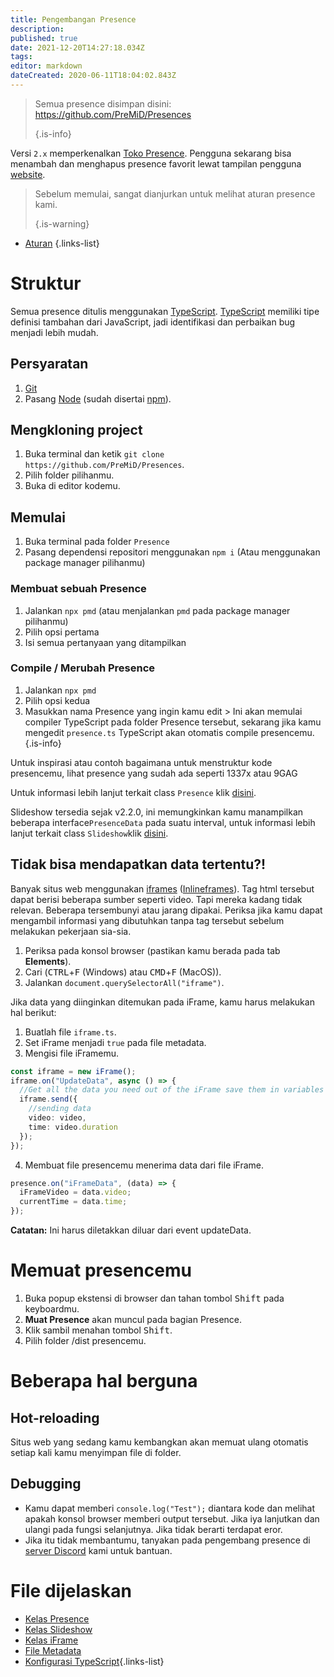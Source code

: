 ```yaml
---
title: Pengembangan Presence
description:
published: true
date: 2021-12-20T14:27:18.034Z
tags:
editor: markdown
dateCreated: 2020-06-11T18:04:02.843Z
---
```


> Semua presence disimpan disini: https://github.com/PreMiD/Presences 
> 
> {.is-info}

Versi `2.x` memperkenalkan [Toko Presence](https://premid.app/store). Pengguna sekarang bisa menambah dan menghapus presence favorit lewat tampilan pengguna [website](https://premid.app/).

> Sebelum memulai, sangat dianjurkan untuk melihat aturan presence kami. 
> 
> {.is-warning}

- [Aturan](https://docs.premid.app/dev/presence/guidelines)
{.links-list}

# Struktur

Semua presence ditulis menggunakan [TypeScript](https://www.typescriptlang.org/). [TypeScript](https://www.typescriptlang.org/) memiliki tipe definisi tambahan dari JavaScript, jadi identifikasi dan perbaikan bug menjadi lebih mudah.

## Persyaratan

1. [Git](https://git-scm.com/)
2. Pasang [Node](https://nodejs.org/en/) (sudah disertai [npm](https://www.npmjs.com/)).

## Mengkloning project

1. Buka terminal dan ketik `git clone https://github.com/PreMiD/Presences`.
2. Pilih folder pilihanmu.
3. Buka di editor kodemu.

## Memulai

1. Buka terminal pada folder `Presence`
2. Pasang dependensi repositori menggunakan `npm i` (Atau menggunakan package manager pilihanmu)

### Membuat sebuah Presence
1. Jalankan `npx pmd` (atau menjalankan `pmd` pada package manager pilihanmu)
2. Pilih opsi pertama
3. Isi semua pertanyaan yang ditampilkan

### Compile / Merubah Presence
1. Jalankan `npx pmd`
2. Pilih opsi kedua
3. Masukkan nama Presence yang ingin kamu edit > Ini akan memulai compiler TypeScript pada folder Presence tersebut, sekarang jika kamu mengedit `presence.ts` TypeScript akan otomatis compile presencemu.
{.is-info}

Untuk inspirasi atau contoh bagaimana untuk menstruktur kode presencemu, lihat presence yang sudah ada seperti 1337x atau 9GAG

Untuk informasi lebih lanjut terkait class `Presence` klik [disini](/dev/presence/class).

Slideshow tersedia sejak v2.2.0, ini memungkinkan kamu manampilkan beberapa interface`PresenceData` pada suatu interval, untuk informasi lebih lanjut terkait class `Slideshow`klik [disini](/dev/presence/slideshow).

## Tidak bisa mendapatkan data tertentu?!

Banyak situs web menggunakan [iframes](https://developer.mozilla.org/en-US/docs/Web/HTML/Element/iframe) ([Inlineframes](https://en.wikipedia.org/wiki/HTML_element#Frames)). Tag html tersebut dapat berisi beberapa sumber seperti video. Tapi mereka kadang tidak relevan. Beberapa tersembunyi atau jarang dipakai. Periksa jika kamu dapat mengambil informasi yang dibutuhkan tanpa tag tersebut sebelum melakukan pekerjaan sia-sia.

1. Periksa pada konsol browser (pastikan kamu berada pada tab **Elements**).
2. Cari (<kbd>CTRL</kbd>+<kbd>F</kbd> (Windows) atau <kbd>CMD</kbd>+<kbd>F</kbd> (MacOS)).
3. Jalankan `document.querySelectorAll("iframe")`.

Jika data yang diinginkan ditemukan pada iFrame, kamu harus melakukan hal berikut:

1. Buatlah file `iframe.ts`.
2. Set iFrame menjadi `true` pada file metadata.
3. Mengisi file iFramemu.

```ts
const iframe = new iFrame();
iframe.on("UpdateData", async () => {
  //Get all the data you need out of the iFrame save them in variables and then send them using iframe.send
  iframe.send({
    //sending data
    video: video,
    time: video.duration
  });
});
```

4. Membuat file presencemu menerima data dari file iFrame.

```ts
presence.on("iFrameData", (data) => {
  iFrameVideo = data.video;
  currentTime = data.time;
});
```

**Catatan:** Ini harus diletakkan diluar dari event updateData.

# Memuat presencemu

1. Buka popup ekstensi di browser dan tahan tombol <kbd>Shift</kbd> pada keyboardmu.
2. **Muat Presence** akan muncul pada bagian Presence.
3. Klik sambil menahan tombol <kbd>Shift</kbd>.
4. Pilih folder /dist presencemu.

# Beberapa hal berguna

## Hot-reloading

Situs web yang sedang kamu kembangkan akan memuat ulang otomatis setiap kali kamu menyimpan file di folder.

## Debugging

- Kamu dapat memberi `console.log("Test");` diantara kode dan melihat apakah konsol browser memberi output tersebut. Jika iya lanjutkan dan ulangi pada fungsi selanjutnya. Jika tidak berarti terdapat eror.
- Jika itu tidak membantumu, tanyakan pada pengembang presence di [server Discord](https://discord.premid.app/) kami untuk bantuan.

# File dijelaskan

- [Kelas Presence](/dev/presence/class)
- [Kelas Slideshow](/dev/presence/slideshow)
- [Kelas iFrame](/dev/presence/iframe)
- [File Metadata](/dev/presence/metadata)
- [Konfigurasi TypeScript](/dev/presence/tsconfig ""){.links-list}
